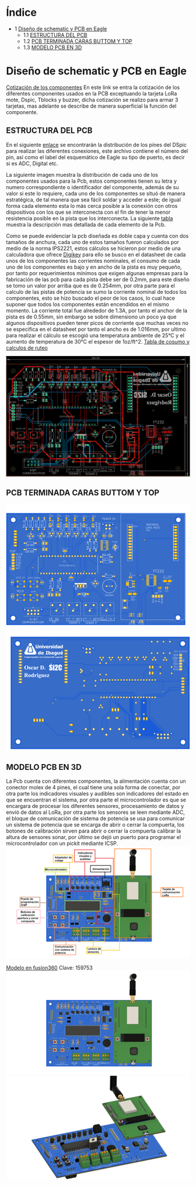 # **Índice**   
- 1 [Diseño de schematic y PCB en Eagle](#id1)
  - 1.1 [ESTRUCTURA DEL PCB](#id2)
  - 1.2 [PCB TERMINADA CARAS BUTTOM Y TOP](#id3)
  - 1.3 [MODELO PCB EN 3D](#id4)

# Diseño de schematic y PCB en Eagle <a name="id1"></a> 
[Cotización de los componentes](https://docs.google.com/spreadsheets/d/1AnpxCE8uhZ4Mzhw6TfTGnhGRriO4N8LUufEemXK9A1I/edit#gid=807096094) En este link se entra la cotización de los diferentes componentes usados en la PCB exceptuando la tarjeta LoRa mote, Dspic, Tblocks y buzzer, dicha cotización se realizo para armar 3 tarjetas, mas adelante se describe  de manera superficial la función del componente.
## ESTRUCTURA DEL PCB <a name="id2"></a> 
En el siguiente [enlace](https://docs.google.com/spreadsheets/d/1AnpxCE8uhZ4Mzhw6TfTGnhGRriO4N8LUufEemXK9A1I/edit#gid=1786186541) se encontrarán la distribución de los pines del DSpic para realizar las diferentes conexiones, este archivo contiene el número del pin, así como el label del esquemático de Eagle su tipo de puerto, es decir si es ADC, Digital etc.

La siguiente imagen muestra la distribución de cada uno de los componentes usados para la Pcb, estos componentes tienen su letra y numero correspondiente o identificador del componente, además de su valor si este lo requiere, cada  uno de los componentes se situó de manera estratégica, de tal manera que sea fácil soldar y acceder a este; de igual forma cada elemento esta lo más cerca posible a la conexión con otros dispositivos con los que se interconecta con el fin de tener la menor resistencia posible en la pista que los interconecta. 
La siguiente [tabla](https://docs.google.com/spreadsheets/d/1AnpxCE8uhZ4Mzhw6TfTGnhGRriO4N8LUufEemXK9A1I/edit#gid=1117524344) muestra la descripción mas detallada de cada elemento de la Pcb.

Como se puede evidenciar la pcb diseñada es doble capa y cuenta con dos tamaños de anchura, cada uno de estos tamaños fueron calculados por medio de la norma IPS2221, estos cálculos se hicieron por medio de una calculadora que ofrece [Digikey]( https://www.digikey.com/es/resources/conversion-calculators/conversion-calculator-pcb-trace-width) para ello se busco en el datasheet de cada unos de los componentes las corrientes nominales, el consumo de cada uno de los componentes es bajo y en ancho de la pista es muy pequeño, por tanto por requerimientos mínimos que exigen algunas empresas para la fabricación de las pcb para  cada pista debe ser de 0.2mm, para este diseño se tomo un valor por arriba que es de 0.254mm, por otra parte para el calculo de las pistas de potencia se sumo la corriente nominal de todos los componentes, esto se hizo buscado el peor de los casos, lo cual hace suponer que todos los componentes están encendidos en el mismo momento. La corriente total fue alrededor de 1.3A, por tanto el anchor de la pista es de 0.55mm, sin embargo se sobre dimensiono un poco ya que algunos dispositivos pueden tener picos de corriente que muchas veces  no se especifica en el datasheet por tanto el ancho es de 1.016mm, por ultimo para realizar el cálculo se escogió una temperatura ambiente de 25°C y el aumento de temperatura de 30°C el espesor de 1oz/ft^2. 
[Tabla de cosumo y calculos de ruteo](https://docs.google.com/spreadsheets/d/1AnpxCE8uhZ4Mzhw6TfTGnhGRriO4N8LUufEemXK9A1I/edit#gid=618312286)

![PCB ruteo](https://github.com/HaroldMurcia/Channel_IoT/blob/master/Documents/imagenes/ruteo.png)
## PCB TERMINADA CARAS BUTTOM Y TOP <a name="id3"></a> 

![PCB TOP](https://github.com/HaroldMurcia/Channel_IoT/blob/master/Documents/imagenes/PCB%20SRCAT.png)
![PCB BOTTOM](https://github.com/HaroldMurcia/Channel_IoT/blob/master/Documents/imagenes/PCB%20SRCAB.png)

## MODELO PCB EN 3D <a name="id4"></a>
La Pcb cuenta con diferentes componentes, la alimentación cuenta con un conector molex de 4 pines, el cual tiene una sola forma de conectar, por otra parte los indicadores visuales y audibles son indicadores del estado en que se encuentran el sistema, por otra parte el microcontrolador es que se encargara de procesar los diferentes sensores, procesamiento de datos y envió de datos al LoRa, por otra parte los sensores se leen mediante ADC, el bloque de comunicación de sistema de potencia se usa para comunicar un sistema de potencia que se encarga de abrir o cerrar la compuerta, los botones de calibración sirven para abrir o cerrar la compuerta calibrar la altura de sensores sonar, por último se dejó un puerto para programar el microcontrolador con un pickit mediante ICSP.
![PCB SRCA indicadores](https://github.com/HaroldMurcia/Channel_IoT/blob/master/Documents/imagenes/PCB%20SRCA%20indicadores.png)

[Modelo en fusion360](https://a360.co/3zkWzcB)
Clave: 159753
![PCB TOP](https://github.com/HaroldMurcia/Channel_IoT/blob/master/Documents/imagenes/PCB%20SRCA%20vista%20superior.png)
![PCB TOP DIAGOANL](https://github.com/HaroldMurcia/Channel_IoT/blob/master/Documents/imagenes/PCB%20SRCA%20vistaDiagonal.png)

